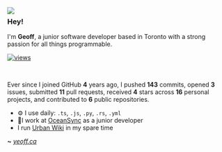 <img align="left" src="https://orhun.dev/img/crow.png">

### Hey!

I'm **Geoff**, a junior software developer based in Toronto with a strong passion for all things programmable.

[![views](https://komarev.com/ghpvc/?username=yeoffrey&style=flat&color=313131&label=views&abbreviated=true)](https://github.com/yeoffrey)

<br>

Ever since I joined GitHub **4** years ago, I pushed **143** commits, opened **3** issues, submitted **11** pull requests, received **4** stars across **16** personal projects, and contributed to **6** public repositories.

- ⚙️ I use daily: `.ts`, `.js`, `.py`, `.rs`, `.yml`
- 💼I work at [OceanSync](https://oceansync.com) as a junior developer
- I run [Urban Wiki](https://urbanwiki.ca) in my spare time

**~** [_yeoff.ca_](https://yeoff.ca/)
